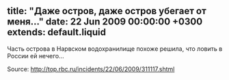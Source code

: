 title: "Даже остров, даже остров убегает от меня..."
date: 22 Jun 2009 00:00:00 +0300
extends: default.liquid
---
Часть острова в Нарвском водохранилище похоже решила, что ловить в России ей нечего...

Source: <http://top.rbc.ru/incidents/22/06/2009/311117.shtml>
